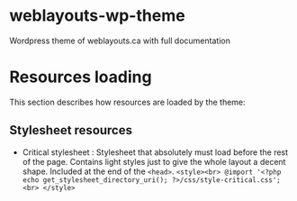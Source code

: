 # weblayouts-wp-theme
Wordpress theme of weblayouts.ca with full documentation


# Resources loading
This section describes how resources are loaded by the theme:

## Stylesheet resources
* Critical stylesheet : Stylesheet that absolutely must load before the rest of the page. Contains light styles just to give the whole layout a decent shape. Included at the end of the `<head>`.
`<style><br>
	@import '<?php echo get_stylesheet_directory_uri(); ?>/css/style-critical.css';<br>
</style>`